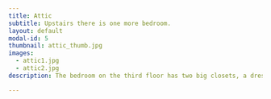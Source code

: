 ```yaml
---
title: Attic
subtitle: Upstairs there is one more bedroom.
layout: default
modal-id: 5
thumbnail: attic_thumb.jpg
images:
  - attic1.jpg
  - attic2.jpg
description: The bedroom on the third floor has two big closets, a dressing area and a view of the tree house.  Sometimes, the squirrels will wake you up by playing on the roof. There is a lot of extra storage in the crawlspaces along both sides of the house.

---
```

